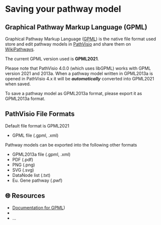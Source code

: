 


# Saving your pathway model

## Graphical Pathway Markup Language (GPML)

Graphical Pathway Markup Language ([GPML](https://pathvisio.org/documentation/GPML)) is the native file format used store and edit pathway models in [PathVisio](https://pathvisio.org) and share them on [WikiPathways](https://www.wikipathways.org/index.php/WikiPathways).

The current GPML version used is **GPML2021**. 

Please note that PathVisio 4.0.0 (which uses libGPML) works with GPML version 2021 and 2013a. When a pathway model written in GPML2013a is opened in PathVisio 4.x it will be ***automatically*** converted into GPML2021 when saved. 

To save a pathway model as GPML2013a format, please export it as GPML2013a format. 

## PathVisio File Formats
Default file format is GPML2021

* GPML file (.gpml, .xml)

Pathway models can be exported into the following other formats

* GPML2013a file  (.gpml, .xml)
* PDF (.pdf)
* PNG (.png)
* SVG (.svg)
* DataNode list (.txt)
* Eu. Gene pathway (.pwf)

## 🌐 Resources

* [Documentation for GPML](https://pathvisio.org/documentation/GPML)) 
* 
* ...
